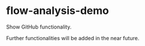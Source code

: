 # flow-analysis-demo

Show GitHub functionality.

Further functionalities will be added in the near future.
